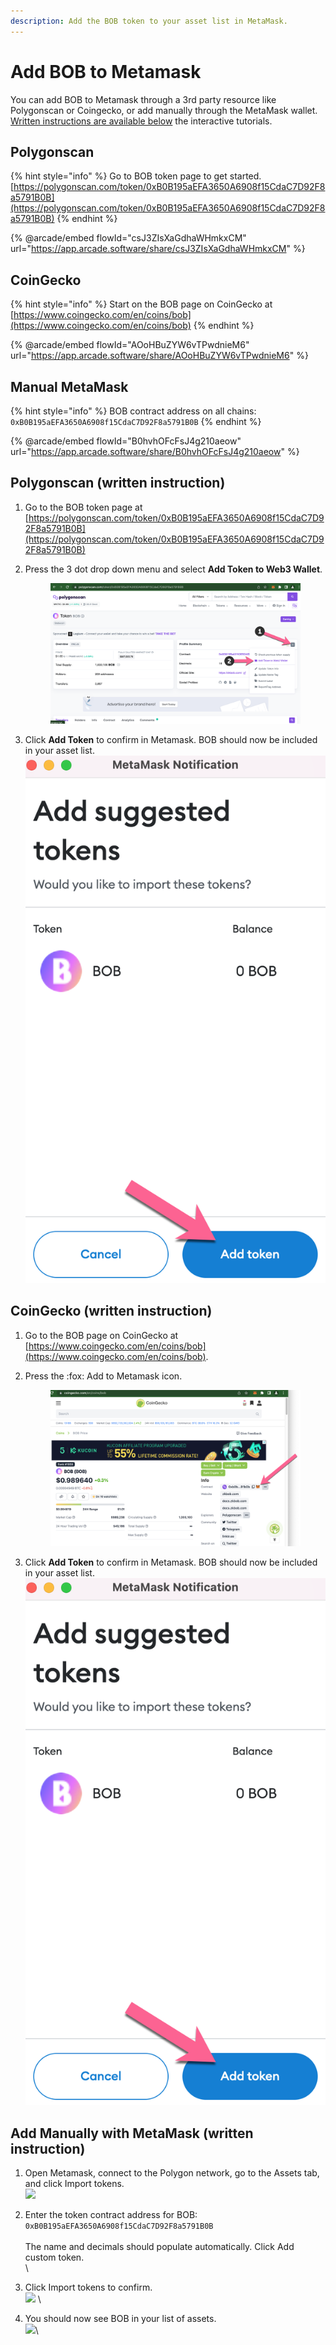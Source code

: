 ```yaml
---
description: Add the BOB token to your asset list in MetaMask.
---
```


# Add BOB to Metamask

You can add BOB to Metamask through a 3rd party resource like Polygonscan or Coingecko, or add manually through the MetaMask wallet. [Written instructions are available below](./#polygonscan-written-instruction) the interactive tutorials.

## **Polygonscan**

{% hint style="info" %}
Go to BOB token page to get started. [https://polygonscan.com/token/0xB0B195aEFA3650A6908f15CdaC7D92F8a5791B0B](https://polygonscan.com/token/0xB0B195aEFA3650A6908f15CdaC7D92F8a5791B0B)
{% endhint %}

{% @arcade/embed flowId="csJ3ZIsXaGdhaWHmkxCM" url="https://app.arcade.software/share/csJ3ZIsXaGdhaWHmkxCM" %}

## CoinGecko

{% hint style="info" %}
Start on the BOB page on CoinGecko at [https://www.coingecko.com/en/coins/bob](https://www.coingecko.com/en/coins/bob)
{% endhint %}

{% @arcade/embed flowId="AOoHBuZYW6vTPwdnieM6" url="https://app.arcade.software/share/AOoHBuZYW6vTPwdnieM6" %}

## Manual MetaMask

{% hint style="info" %}
BOB contract address on all chains: `0xB0B195aEFA3650A6908f15CdaC7D92F8a5791B0B`
{% endhint %}

{% @arcade/embed flowId="B0hvhOFcFsJ4g210aeow" url="https://app.arcade.software/share/B0hvhOFcFsJ4g210aeow" %}

## **Polygonscan (written instruction)**

1. Go to the BOB token page at [https://polygonscan.com/token/0xB0B195aEFA3650A6908f15CdaC7D92F8a5791B0B](https://polygonscan.com/token/0xB0B195aEFA3650A6908f15CdaC7D92F8a5791B0B)
2.  Press the 3 dot drop down menu and select **Add Token to Web3 Wallet**.

    <figure><img src="../../.gitbook/assets/poly-scan.png" alt=""><figcaption></figcaption></figure>
3. Click **Add Token** to confirm in Metamask. BOB should now be included in your asset list.\
   ![](../../.gitbook/assets/poly2.png)

## CoinGecko (written instruction)

1. Go to the BOB page on CoinGecko at [https://www.coingecko.com/en/coins/bob](https://www.coingecko.com/en/coins/bob).
2.  Press the :fox: Add to Metamask icon.

    <figure><img src="../../.gitbook/assets/coingecko.png" alt=""><figcaption></figcaption></figure>
3. Click **Add Token** to confirm in Metamask. BOB should now be included in your asset list.\
   ![](../../.gitbook/assets/poly2.png)

## Add Manually with MetaMask (written instruction)

1. Open Metamask, connect to the Polygon network, go to the Assets tab, and click Import tokens.\
   ![](https://lh3.googleusercontent.com/6uB\_H5tGiWDV2kfs\_OO7\_VMYzqCzOJEfqIYzDDgtUBfiIfDwPxwdtIzO1qhnR9d5rk66JdWGNVh45Vv53Y4pgUui\_PQy\_W1EsHc1L-ror18K7uXXZBJPPZT3Ube1FAgMDTB9FthlLYB31GU\_FD20JuJYN5NUkKiyT\_3syqt51-\_LvTWdoKiBR\_NsdA)
2. Enter the token contract address for BOB: `0xB0B195aEFA3650A6908f15CdaC7D92F8a5791B0B`\
   \
   The name and decimals should populate automatically. Click Add custom token.\
   <img src="https://lh6.googleusercontent.com/kJL7LmMjewP6vGkkF1RSzZDi8xT1O8BHwgCrCxKPPMDLjyN2m4fhinUNFON89R9fkZwy1TCw9kRb69ZBXqqY9PpXqhkaXFT1MrSWIH8o4XtaFNbaPL88EiR4FiHw-jNM8dGBTIs7QvowbViU-PfF0FIqfv84bwG3Z_2Ft5yJwQCUaqccfRA_R2Fvjg" alt="" data-size="original">\

3. Click Import tokens to confirm.\
   ![](https://lh6.googleusercontent.com/pDE66Eh3IJleYNB2Zp1Y9B-vfBG\_Io-Ae7KFGB3BiubkazNH3Up\_HoOo\_ZIFa7SL15d2HX1St0cOHRlTUl7pyJ3lWjYrf9S8fm3lt\_RbAKha\_H3KSRMPYuL6MBmWp6xyVAS0IBy\_Smopu2cczCAof7FsB5dyhLi0tP71Iv4M3WEVolboMDOrrYMJ-Q) \

4. You should now see BOB in your list of assets.\
   ![](https://lh6.googleusercontent.com/hhMhjlKAwjdeNGm4POpJj9d1AgUiGQqm61c5Q7seqPXn9OtYBOfzf-DAb1AVErRiHmR79obXk9aOsxq0IMfwCcjns1ZWQNSB62OvNChwsWsEpf2HIga6B0tdgtjZK5VnHoqfqQXHCcUDfVqt2P7o1MM1D4BaelA4KwJcecLWS41NrY3gKZ1sOtT4zA)\
